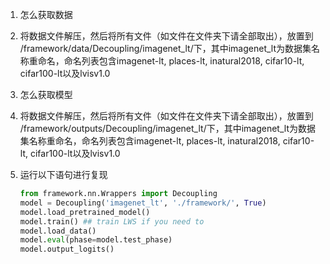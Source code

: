 1. 怎么获取数据

2. 将数据文件解压，然后将所有文件（如文件在文件夹下请全部取出），放置到 /framework/data/Decoupling/imagenet_lt/下，其中imagenet_lt为数据集名称重命名，命名列表包含imagenet-lt, places-lt, inatural2018, cifar10-lt, cifar100-lt以及lvisv1.0

3. 怎么获取模型

4. 将数据文件解压，然后将所有文件（如文件在文件夹下请全部取出），放置到 /framework/outputs/Decoupling/imagenet_lt/下，其中imagenet_lt为数据集名称重命名，命名列表包含imagenet-lt, places-lt, inatural2018, cifar10-lt, cifar100-lt以及lvisv1.0

5. 运行以下语句进行复现

   ```python
   from framework.nn.Wrappers import Decoupling
   model = Decoupling('imagenet_lt', './framework/', True)
   model.load_pretrained_model()
   model.train() ## train LWS if you need to
   model.load_data()
   model.eval(phase=model.test_phase)
   model.output_logits()
   ```
